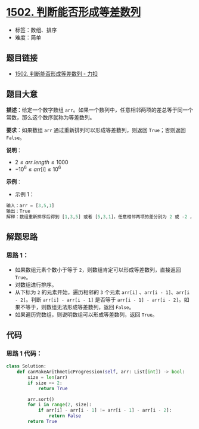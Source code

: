 # [1502. 判断能否形成等差数列](https://leetcode.cn/problems/can-make-arithmetic-progression-from-sequence/)

- 标签：数组、排序
- 难度：简单

## 题目链接

- [1502. 判断能否形成等差数列 - 力扣](https://leetcode.cn/problems/can-make-arithmetic-progression-from-sequence/)

## 题目大意

**描述**：给定一个数字数组 `arr`。如果一个数列中，任意相邻两项的差总等于同一个常数，那么这个数序就称为等差数列。

**要求**：如果数组 `arr` 通过重新排列可以形成等差数列，则返回 `True`；否则返回 `False`。

**说明**：

- $2 \le arr.length \le 1000$
- $-10^6 \le arr[i] \le 10^6$

**示例**：

- 示例 1：

```python
输入：arr = [3,5,1]
输出：True
解释：数组重新排序后得到 [1,3,5] 或者 [5,3,1]，任意相邻两项的差分别为 2 或 -2 ，可以形成等差数列。
```

## 解题思路

### 思路 1：

- 如果数组元素个数小于等于 `2`，则数组肯定可以形成等差数列，直接返回 `True`。
- 对数组进行排序。
- 从下标为 `2` 的元素开始，遍历相邻的 `3` 个元素 `arr[i]` 、`arr[i - 1]`、`arr[i - 2]`。判断 `arr[i] - arr[i - 1]` 是否等于 `arr[i - 1] - arr[i - 2]`。如果不等于，则数组无法形成等差数列，返回 `False`。
- 如果遍历完数组，则说明数组可以形成等差数列，返回 `True`。

## 代码

### 思路 1 代码：

```python
class Solution:
    def canMakeArithmeticProgression(self, arr: List[int]) -> bool:
        size = len(arr)
        if size <= 2:
            return True

        arr.sort()
        for i in range(2, size):
            if arr[i] - arr[i - 1] != arr[i - 1] - arr[i - 2]:
                return False
        return True
```

